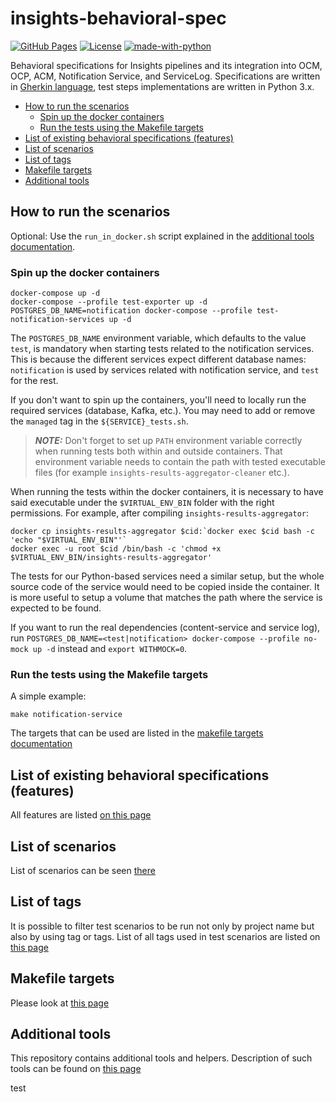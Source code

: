 # insights-behavioral-spec

[![GitHub Pages](https://img.shields.io/badge/%20-GitHub%20Pages-informational)](https://redhatinsights.github.io/insights-behavioral-spec/)
[![License](https://img.shields.io/badge/license-Apache-blue)](https://github.com/RedHatInsights/insights-behavioral-spec/blob/master/LICENSE)
[![made-with-python](https://img.shields.io/badge/Made%20with-Python-1f425f.svg)](https://www.python.org/)

Behavioral specifications for Insights pipelines and its integration into OCM, OCP, ACM, Notification Service, and ServiceLog. Specifications are written in [Gherkin language](https://cucumber.io/docs/guides/overview/), test steps implementations are written in Python 3.x.

<!-- vim-markdown-toc GFM -->

* [How to run the scenarios](#how-to-run-the-scenarios)
    * [Spin up the docker containers](#spin-up-the-docker-containers)
    * [Run the tests using the Makefile targets](#run-the-tests-using-the-makefile-targets)
* [List of existing behavioral specifications (features)](#list-of-existing-behavioral-specifications-features)
* [List of scenarios](#list-of-scenarios)
* [List of tags](#list-of-tags)
* [Makefile targets](#makefile-targets)
* [Additional tools](#additional-tools)

<!-- vim-markdown-toc -->

## How to run the scenarios

Optional: Use the `run_in_docker.sh` script explained in the [additional tools documentation](https://redhatinsights.github.io/insights-behavioral-spec/tools.html#script-to-run-bdd-tests-in-docker-environment).

### Spin up the docker containers

```
docker-compose up -d
docker-compose --profile test-exporter up -d
POSTGRES_DB_NAME=notification docker-compose --profile test-notification-services up -d
```

The `POSTGRES_DB_NAME` environment variable, which defaults to the value `test`, is mandatory when starting tests related to the notification services.
This is because the different services expect different database names: `notification` is used by services related with notification service, and `test` for the rest.

If you don't want to spin up the containers, you'll need to locally run the required services (database, Kafka, etc.). You may need to add or remove the `managed` tag in the `${SERVICE}_tests.sh`.

> **_NOTE:_**  Don't forget to set up `PATH` environment variable correctly when running tests both within and outside containers. That environment variable needs to contain the path with tested executable files (for example `insights-results-aggregator-cleaner` etc.).

When running the tests within the docker containers, it is necessary to have said executable under the `$VIRTUAL_ENV_BIN` folder with the right permissions. For example, after compiling `insights-results-aggregator`:

```
docker cp insights-results-aggregator $cid:`docker exec $cid bash -c 'echo "$VIRTUAL_ENV_BIN"'`
docker exec -u root $cid /bin/bash -c 'chmod +x $VIRTUAL_ENV_BIN/insights-results-aggregator'
```

The tests for our Python-based services need a similar setup, but the whole source code of the service would need to be copied inside the container. It is more useful to setup a volume that matches the path where the service is expected to be found.

If you want to run the real dependencies (content-service and service log), run `POSTGRES_DB_NAME=<test|notification> docker-compose --profile no-mock up -d` instead and `export WITHMOCK=0`.

### Run the tests using the Makefile targets

A simple example:

```
make notification-service
```

The targets that can be used are listed in the [makefile targets documentation](https://redhatinsights.github.io/insights-behavioral-spec/makefile_targets.html)

## List of existing behavioral specifications (features)

All features are listed [on this page](https://redhatinsights.github.io/insights-behavioral-spec/feature_list.html)

## List of scenarios

List of scenarios can be seen [there](https://redhatinsights.github.io/insights-behavioral-spec/scenarios_list.html)

## List of tags

It is possible to filter test scenarios to be run not only by project name but also by using tag or tags. List of all tags used in test scenarios are listed on [this page](https://redhatinsights.github.io/insights-behavioral-spec/tags.html)

## Makefile targets

Please look at [this page](https://redhatinsights.github.io/insights-behavioral-spec/makefile_targets.html)

## Additional tools

This repository contains additional tools and helpers. Description of such tools can be found on [this page](https://redhatinsights.github.io/insights-behavioral-spec/tools.html)

test
